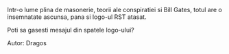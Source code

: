 Intr-o lume plina de masonerie, teorii ale conspiratiei si Bill Gates, totul are o insemnatate ascunsa, pana si logo-ul RST atasat.

Poti sa gasesti mesajul din spatele logo-ului?

Autor: Dragos